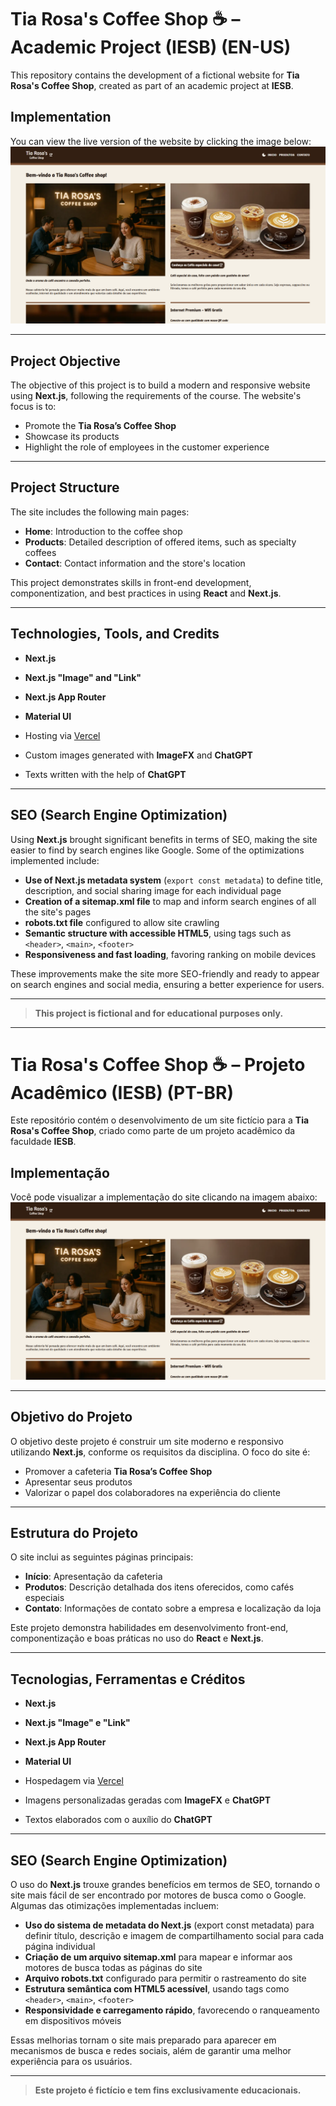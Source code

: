 # Tia Rosa's Coffee Shop ☕ – Academic Project (IESB) (EN-US)

This repository contains the development of a fictional website for **Tia Rosa's Coffee Shop**, created as part of an academic project at **IESB**.

## Implementation

You can view the live version of the website by clicking the image below:
[![Site Preview](./preview.png)](https://tia-rosa-coffee-shop.vercel.app/)

---

## Project Objective

The objective of this project is to build a modern and responsive website using **Next.js**, following the requirements of the course. The website's focus is to:

- Promote the **Tia Rosa’s Coffee Shop**
- Showcase its products
- Highlight the role of employees in the customer experience

---

## Project Structure

The site includes the following main pages:

- **Home**: Introduction to the coffee shop
- **Products**: Detailed description of offered items, such as specialty coffees
- **Contact**: Contact information and the store's location

This project demonstrates skills in front-end development, componentization, and best practices in using **React** and **Next.js**.

---

## Technologies, Tools, and Credits

- **Next.js**
- **Next.js "Image" and "Link"**
- **Next.js App Router**
- **Material UI**
- Hosting via [Vercel](https://vercel.com/)

- Custom images generated with **ImageFX** and **ChatGPT**
- Texts written with the help of **ChatGPT**

---

## SEO (Search Engine Optimization)

Using **Next.js** brought significant benefits in terms of SEO, making the site easier to find by search engines like Google. Some of the optimizations implemented include:

- **Use of Next.js metadata system** (`export const metadata`) to define title, description, and social sharing image for each individual page
- **Creation of a sitemap.xml file** to map and inform search engines of all the site's pages
- **robots.txt file** configured to allow site crawling
- **Semantic structure with accessible HTML5**, using tags such as `<header>`, `<main>`, `<footer>`
- **Responsiveness and fast loading**, favoring ranking on mobile devices

These improvements make the site more SEO-friendly and ready to appear on search engines and social media, ensuring a better experience for users.

---

> **This project is fictional and for educational purposes only.**

---

# Tia Rosa's Coffee Shop ☕ – Projeto Acadêmico (IESB) (PT-BR)

Este repositório contém o desenvolvimento de um site fictício para a **Tia Rosa's Coffee Shop**, criado como parte de um projeto acadêmico da faculdade **IESB**.

## Implementação

Você pode visualizar a implementação do site clicando na imagem abaixo:
[![Preview do site](./preview.png)](https://tia-rosa-coffee-shop.vercel.app/)

---

## Objetivo do Projeto

O objetivo deste projeto é construir um site moderno e responsivo utilizando **Next.js**, conforme os requisitos da disciplina. O foco do site é:

- Promover a cafeteria **Tia Rosa’s Coffee Shop**
- Apresentar seus produtos
- Valorizar o papel dos colaboradores na experiência do cliente

---

## Estrutura do Projeto

O site inclui as seguintes páginas principais:

- **Início**: Apresentação da cafeteria
- **Produtos**: Descrição detalhada dos itens oferecidos, como cafés especiais
- **Contato**: Informações de contato sobre a empresa e localização da loja

Este projeto demonstra habilidades em desenvolvimento front-end, componentização e boas práticas no uso do **React** e **Next.js**.

---

## Tecnologias, Ferramentas e Créditos

- **Next.js**
- **Next.js "Image" e "Link"**
- **Next.js App Router**
- **Material UI**
- Hospedagem via [Vercel](https://vercel.com/)

- Imagens personalizadas geradas com **ImageFX** e **ChatGPT**
- Textos elaborados com o auxílio do **ChatGPT**

---

## SEO (Search Engine Optimization)

O uso do **Next.js** trouxe grandes benefícios em termos de SEO, tornando o site mais fácil de ser encontrado por motores de busca como o Google. Algumas das otimizações implementadas incluem:

- **Uso do sistema de metadata do Next.js** (export const metadata) para definir título, descrição e imagem de compartilhamento social para cada página individual
- **Criação de um arquivo sitemap.xml** para mapear e informar aos motores de busca todas as páginas do site
- **Arquivo robots.txt** configurado para permitir o rastreamento do site
- **Estrutura semântica com HTML5 acessível**, usando tags como `<header>`, `<main>`, `<footer>`
- **Responsividade e carregamento rápido**, favorecendo o ranqueamento em dispositivos móveis

Essas melhorias tornam o site mais preparado para aparecer em mecanismos de busca e redes sociais, além de garantir uma melhor experiência para os usuários.

---

> **Este projeto é fictício e tem fins exclusivamente educacionais.**
